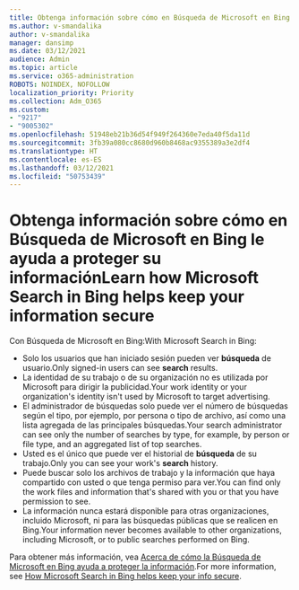 ```yaml
---
title: Obtenga información sobre cómo en Búsqueda de Microsoft en Bing le ayuda a proteger su información
ms.author: v-smandalika
author: v-smandalika
manager: dansimp
ms.date: 03/12/2021
audience: Admin
ms.topic: article
ms.service: o365-administration
ROBOTS: NOINDEX, NOFOLLOW
localization_priority: Priority
ms.collection: Adm_O365
ms.custom:
- "9217"
- "9005302"
ms.openlocfilehash: 51948eb21b36d54f949f264360e7eda40f5da11d
ms.sourcegitcommit: 3fb39a080cc8680d960b8468ac9355389a3e2df4
ms.translationtype: HT
ms.contentlocale: es-ES
ms.lasthandoff: 03/12/2021
ms.locfileid: "50753439"
---
```

# <a name="learn-how-microsoft-search-in-bing-helps-keep-your-information-secure"></a><span data-ttu-id="4a7a0-102">Obtenga información sobre cómo en Búsqueda de Microsoft en Bing le ayuda a proteger su información</span><span class="sxs-lookup"><span data-stu-id="4a7a0-102">Learn how Microsoft Search in Bing helps keep your information secure</span></span>

<span data-ttu-id="4a7a0-103">Con Búsqueda de Microsoft en Bing:</span><span class="sxs-lookup"><span data-stu-id="4a7a0-103">With Microsoft Search in Bing:</span></span>

- <span data-ttu-id="4a7a0-104">Solo los usuarios que han iniciado sesión pueden ver **búsqueda** de usuario.</span><span class="sxs-lookup"><span data-stu-id="4a7a0-104">Only signed-in users can see **search** results.</span></span>
- <span data-ttu-id="4a7a0-105">La identidad de su trabajo o de su organización no es utilizada por Microsoft para dirigir la publicidad.</span><span class="sxs-lookup"><span data-stu-id="4a7a0-105">Your work identity or your organization's identity isn't used by Microsoft to target advertising.</span></span>
- <span data-ttu-id="4a7a0-106">El administrador de búsquedas solo puede ver el número de búsquedas según el tipo, por ejemplo, por persona o tipo de archivo, así como una lista agregada de las principales búsquedas.</span><span class="sxs-lookup"><span data-stu-id="4a7a0-106">Your search administrator can see only the number of searches by type, for example, by person or file type, and an aggregated list of top searches.</span></span>
- <span data-ttu-id="4a7a0-107">Usted es el único que puede ver el historial de **búsqueda** de su trabajo.</span><span class="sxs-lookup"><span data-stu-id="4a7a0-107">Only you can see your work's **search** history.</span></span>
- <span data-ttu-id="4a7a0-108">Puede buscar solo los archivos de trabajo y la información que haya compartido con usted o que tenga permiso para ver.</span><span class="sxs-lookup"><span data-stu-id="4a7a0-108">You can find only the work files and information that's shared with you or that you have permission to see.</span></span>
- <span data-ttu-id="4a7a0-109">La información nunca estará disponible para otras organizaciones, incluido Microsoft, ni para las búsquedas públicas que se realicen en Bing.</span><span class="sxs-lookup"><span data-stu-id="4a7a0-109">Your information never becomes available to other organizations, including Microsoft, or to public searches performed on Bing.</span></span>

<span data-ttu-id="4a7a0-110">Para obtener más información, vea [Acerca de cómo la Búsqueda de Microsoft en Bing ayuda a proteger la información](https://support.microsoft.com/office/how-microsoft-search-in-bing-helps-keep-your-info-secure-cbce46ae-bb1f-4d0e-86f1-5984f4589113).</span><span class="sxs-lookup"><span data-stu-id="4a7a0-110">For more information, see [How Microsoft Search in Bing helps keep your info secure](https://support.microsoft.com/office/how-microsoft-search-in-bing-helps-keep-your-info-secure-cbce46ae-bb1f-4d0e-86f1-5984f4589113).</span></span>

